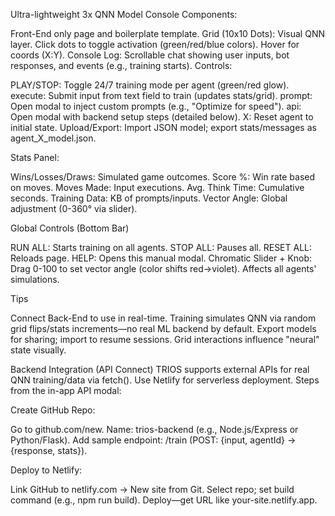 Ultra-lightweight 3x QNN Model Console Components:

Front-End only page and boilerplate template.
Grid (10x10 Dots): Visual QNN layer. Click dots to toggle activation (green/red/blue colors). Hover for coords (X:Y).
Console Log: Scrollable chat showing user inputs, bot responses, and events (e.g., training starts).
Controls:

PLAY/STOP: Toggle 24/7 training mode per agent (green/red glow).
execute: Submit input from text field to train (updates stats/grid).
prompt: Open modal to inject custom prompts (e.g., "Optimize for speed").
api: Open modal with backend setup steps (detailed below).
X: Reset agent to initial state.
Upload/Export: Import JSON model; export stats/messages as agent_X_model.json.


Stats Panel:

Wins/Losses/Draws: Simulated game outcomes.
Score %: Win rate based on moves.
Moves Made: Input executions.
Avg. Think Time: Cumulative seconds.
Training Data: KB of prompts/inputs.
Vector Angle: Global adjustment (0-360° via slider).



Global Controls (Bottom Bar)

RUN ALL: Starts training on all agents.
STOP ALL: Pauses all.
RESET ALL: Reloads page.
HELP: Opens this manual modal.
Chromatic Slider + Knob: Drag 0-100 to set vector angle (color shifts red→violet). Affects all agents' simulations.

Tips

Connect Back-End to use in real-time.
Training simulates QNN via random grid flips/stats increments—no real ML backend by default.
Export models for sharing; import to resume sessions.
Grid interactions influence "neural" state visually.

Backend Integration (API Connect)
TRIOS supports external APIs for real QNN training/data via fetch(). Use Netlify for serverless deployment. Steps from the in-app API modal:

Create GitHub Repo:

Go to github.com/new.
Name: trios-backend (e.g., Node.js/Express or Python/Flask).
Add sample endpoint: /train (POST: {input, agentId} → {response, stats}).


Deploy to Netlify:

Link GitHub to netlify.com → New site from Git.
Select repo; set build command (e.g., npm run build).
Deploy—get URL like your-site.netlify.app.
